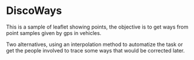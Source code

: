 DiscoWays
=========

This is a sample of leaflet showing points, the objective is to get
ways from point samples given by gps in vehicles.

Two alternatives, using an interpolation method to automatize the task
or get the people involved to trace some ways that would be corrected
later.

